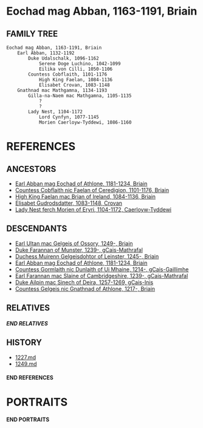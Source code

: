 # Eochad mag Abban, 1163-1191, Briain

## FAMILY TREE 
```
Eochad mag Abban, 1163-1191, Briain
    Earl Abban, 1132-1192
        Duke Udalschalk, 1096-1162
            Serene Doge Luchino, 1042-1099
            Eilika von Cilli, 1050-1106
        Countess Cobflaith, 1101-1176
            High King Faelan, 1084-1136
            Elisabet Crovan, 1083-1148        
    Gnathnad mac Mathgamna, 1134-1193
        Gilla-na-Naem mac Mathgamna, 1105-1135
            ?
            ?
        Lady Nest, 1104-1172
            Lord Cynfyn, 1077-1145
            Morien Caerloyw-Tyddewi, 1086-1160
```

# REFERENCES

## ANCESTORS
* [Earl Abban mag Eochad of Athlone, 1181-1234, Briain](abban_mag_eochad_1181.md)
* [Countess Cobflaith nic Faelan of Ceredigion, 1101-1176, Briain](cobflaith_nic_faelan_1101.md)
* [High King Faelan mac Brian of Ireland, 1084-1136, Briain](faelan_mac_brian_1084.md)
* [Elisabet Gudrodsdatter, 1083-1148, Crovan](elisabet_gudrodsdatter_1083.md)
* [Lady Nest ferch Morien of Eryri, 1104-1172, Caerloyw-Tyddewi](nest_ferch_morien_1104.md)

## DESCENDANTS
* [Earl Ultan mac Gelgeis of Ossory, 1249-, Briain](ultan_mac_gelgeis_1249.md)
* [Duke Farannan of Munster, 1239-, gCais-Mathrafal](farannan_1239.md)
* [Duchess Muirenn Gelgeisdohtor of Leinster, 1245-, Briain](muirenn_gelgeisdohtor_1245.md)
* [Earl Abban mag Eochad of Athlone, 1181-1234, Briain](abban_mag_eochad_1181.md)
* [Countess Gormlaith nic Dunlaith of Ui Mhaine, 1214-, gCais-Gaillimhe](gormlaith_nic_dunlaith_1214.md)
* [Earl Farannan mac Slaine of Cambridgeshire, 1239-, gCais-Mathrafal](farannan_mac_slaine_1239.md)
* [Duke Ailpin mac Sinech of Deira, 1257-1269, gCais-Inis](ailpin_mac_sinech_1257.md)
* [Countess Gelgeis nic Gnathnad of Athlone, 1217-, Briain](gelgeis_nic_gnathnad_1217.md)

## RELATIVES

##### END RELATIVES 
## HISTORY
* [1227.md](../h/1227.md)
* [1249.md](../h/1249.md)

#### END REFERENCES

# PORTRAITS

#### END PORTRAITS

